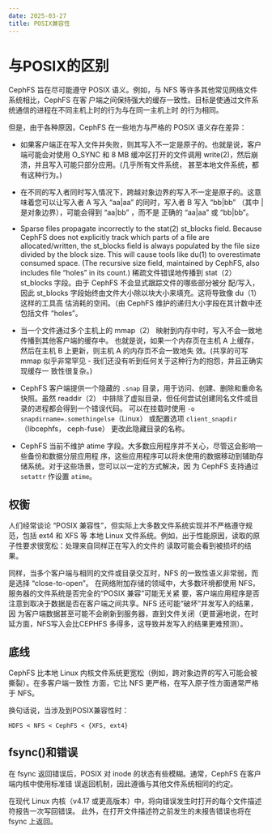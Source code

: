 ```yaml
---
date: 2025-03-27
title: POSIX兼容性
---
```


# 与POSIX的区别
CephFS 旨在尽可能遵守 POSIX 语义。例如，与 NFS 等许多其他常见网络文件系统相比，CephFS 在客
户端之间保持强大的缓存一致性。目标是使通过文件系统通信的进程在不同主机上时的行为与在同一主机上时
的行为相同。

但是，由于各种原因，CephFS 在一些地方与严格的 POSIX 语义存在差异：

- 如果客户端正在写入文件并失败，则其写入不一定是原子的。也就是说，客户端可能会对使用 O_SYNC 和
  8 MB 缓冲区打开的文件调用 write(2)，然后崩溃，并且写入可能只部分应用。(几乎所有文件系统，
  甚至本地文件系统，都有这种行为。)

- 在不同的写入者同时写入情况下，跨越对象边界的写入不一定是原子的。这意味着您可以让写入者 A 写入
  “aa|aa” 的同时，写入者 B 写入 “bb|bb” （其中 | 是对象边界），可能会得到 “aa|bb” ，而不是
  正确的 “aa|aa” 或 “bb|bb”。

- Sparse files propagate incorrectly to the stat(2) st_blocks field. Because 
 CephFS does not explicitly track which parts of a file are allocated/written, 
 the st_blocks field is always populated by the file size divided by the block 
 size. This will cause tools like du(1) to overestimate consumed space. (The 
 recursive size field, maintained by CephFS, also includes file “holes” in its 
 count.)
 稀疏文件错误地传播到 stat（2） st_blocks 字段。由于 CephFS 不会显式跟踪文件的哪些部分被分
 配/写入，因此 st_blocks 字段始终由文件大小除以块大小来填充。这将导致像 du（1） 这样的工具高
 估消耗的空间。（由 CephFS 维护的递归大小字段在其计数中还包括文件 “holes”。

- 当一个文件通过多个主机上的 mmap（2） 映射到内存中时，写入不会一致地传播到其他客户端的缓存中。
  也就是说，如果一个内存页在主机 A 上缓存，然后在主机 B 上更新，则主机 A 的内存页不会一致地失
  效。(共享的可写 mmap 似乎非常罕见 - 我们还没有听到任何关于这种行为的抱怨，并且正确实现缓存一
  致性很复杂。)

- CephFS 客户端提供一个隐藏的 `.snap` 目录，用于访问、创建、删除和重命名快照。虽然 
  readdir（2） 中排除了虚拟目录，但任何尝试创建同名文件或目录的进程都会得到一个错误代码。
  可以在挂载时使用 `-o snapdirname=.somethingelse`（Linux） 或配置选项 
  `client_snapdir` （libcephfs， ceph-fuse） 更改此隐藏目录的名称。

- CephFS 当前不维护 atime 字段。大多数应用程序并不关心，尽管这会影响一些备份和数据分层应用程
  序，这些应用程序可以将未使用的数据移动到辅助存储系统。对于这些场景，您可以以一定的方式解决，因
  为 CephFS 支持通过 `setattr` 作设置 `atime`。

## 权衡
人们经常谈论 “POSIX 兼容性”，但实际上大多数文件系统实现并不严格遵守规范，包括 ext4 和 XFS 等
本地 Linux 文件系统。例如，出于性能原因，读取的原子性要求很宽松：处理来自同样正在写入的文件的
读取可能会看到被损坏的结果。

同样，当多个客户端与相同的文件或目录交互时，NFS 的一致性语义非常弱，而是选择 “close-to-open”。
在网络附加存储的领域中，大多数环境都使用 NFS，服务器的文件系统是否完全的“POSIX 兼容”可能无关紧
要，客户端应用程序是否注意到取决于数据是否在客户端之间共享。NFS 还可能“破坏”并发写入的结果，因
为客户端数据甚至可能不会刷新到服务器，直到文件关闭（更普遍地说，在时延方面，NFS写入会比CEPHFS
多得多，这导致并发写入的结果更难预测）。

## 底线
CephFS 比本地 Linux 内核文件系统更宽松（例如，跨对象边界的写入可能会被撕裂）。在多客户端一致性
方面，它比 NFS 更严格，在写入原子性方面通常严格于 NFS。

换句话说，当涉及到POSIX兼容性时：
```
HDFS < NFS < CephFS < {XFS, ext4}
```

## fsync()和错误
在 fsync 返回错误后，POSIX 对 inode 的状态有些模糊。通常，CephFS 在客户端内核中使用标准错
误返回机制，因此遵循与其他文件系统相同的约定。

在现代 Linux 内核（v4.17 或更高版本）中，将向错误发生时打开的每个文件描述符报告一次写回错误。
此外，在打开文件描述符之前发生的未报告错误也将在 fsync 上返回。












